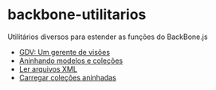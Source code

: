 # backbone-utilitarios
Utilitários diversos para estender as funções do BackBone.js

- [GDV: Um gerente de visões](https://github.com/umdez/backbone-utilitarios/tree/master/GDV)
- [Aninhando modelos e coleções](https://github.com/umdez/backbone-utilitarios/tree/master/Aninhando)
- [Ler arquivos XML](https://github.com/umdez/backbone-utilitarios/tree/master/Lendo-xml)
- [Carregar coleções aninhadas](https://github.com/umdez/backbone-utilitarios/tree/master/Carregando)
